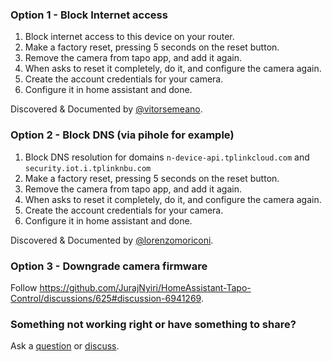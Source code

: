### Option 1 - Block Internet access

1. Block internet access to this device on your router.
2. Make a factory reset, pressing 5 seconds on the reset button.
3. Remove the camera from tapo app, and add it again.
4. When asks to reset it completely, do it, and configure the camera again.
5. Create the account credentials for your camera.
6. Configure it in home assistant and done.

Discovered & Documented by [@vitorsemeano](https://github.com/vitorsemeano).

### Option 2 - Block DNS (via pihole for example)

1. Block DNS resolution for domains `n-device-api.tplinkcloud.com` and `security.iot.i.tplinknbu.com`
2. Make a factory reset, pressing 5 seconds on the reset button.
3. Remove the camera from tapo app, and add it again.
4. When asks to reset it completely, do it, and configure the camera again.
5. Create the account credentials for your camera.
6. Configure it in home assistant and done.

Discovered & Documented by [@lorenzomoriconi](https://github.com/lorenzomoriconi).

### Option 3 - Downgrade camera firmware

Follow https://github.com/JurajNyiri/HomeAssistant-Tapo-Control/discussions/625#discussion-6941269.

### Something not working right or have something to share?

Ask a [question](https://github.com/JurajNyiri/HomeAssistant-Tapo-Control/discussions/categories/q-a) or [discuss](https://github.com/JurajNyiri/HomeAssistant-Tapo-Control/discussions/categories/discuss).
